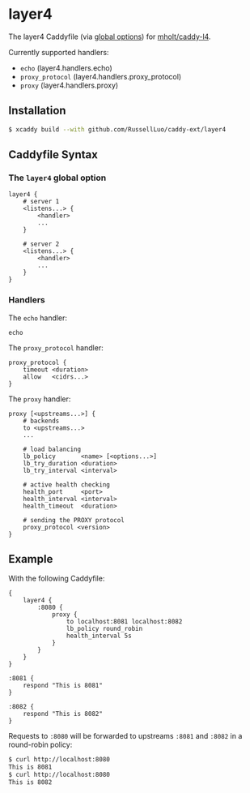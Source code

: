 # layer4

The layer4 Caddyfile (via [global options](https://github.com/caddyserver/caddy/pull/3990)) for [mholt/caddy-l4](https://github.com/mholt/caddy-l4).

Currently supported handlers:

- `echo` (layer4.handlers.echo)
- `proxy_protocol` (layer4.handlers.proxy_protocol)
- `proxy` (layer4.handlers.proxy)

## Installation

```bash
$ xcaddy build --with github.com/RussellLuo/caddy-ext/layer4
```

## Caddyfile Syntax

### The `layer4` global option

```
layer4 {
    # server 1
    <listens...> {
        <handler>
        ...
    }

    # server 2
    <listens...> {
        <handler>
        ...
    }
}
```

### Handlers

The `echo` handler:

```
echo
```

The `proxy_protocol` handler:

```
proxy_protocol {
    timeout <duration>
    allow   <cidrs...>
}
```

The `proxy` handler:

```
proxy [<upstreams...>] {
    # backends
    to <upstreams...>
    ...

    # load balancing
    lb_policy       <name> [<options...>]
    lb_try_duration <duration>
    lb_try_interval <interval>

    # active health checking
    health_port     <port>
    health_interval <interval>
    health_timeout  <duration>
    
    # sending the PROXY protocol
    proxy_protocol <version>
}
```


## Example

With the following Caddyfile:

```
{
    layer4 {
        :8080 {
            proxy {
                to localhost:8081 localhost:8082
                lb_policy round_robin
                health_interval 5s
            }
        }
    }
}

:8081 {
    respond "This is 8081"
}

:8082 {
    respond "This is 8082"
}
```

Requests to `:8080` will be forwarded to upstreams `:8081` and `:8082` in a round-robin policy:

```bash
$ curl http://localhost:8080
This is 8081
$ curl http://localhost:8080
This is 8082
```
